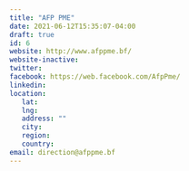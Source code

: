 ```yaml
---
title: "AFP PME"
date: 2021-06-12T15:35:07-04:00
draft: true
id: 6
website: http://www.afppme.bf/
website-inactive: 
twitter: 
facebook: https://web.facebook.com/AfpPme/
linkedin: 
location: 
   lat: 
   lng: 
   address: ""
   city: 
   region: 
   country: 
email: direction@afppme.bf
---
```


